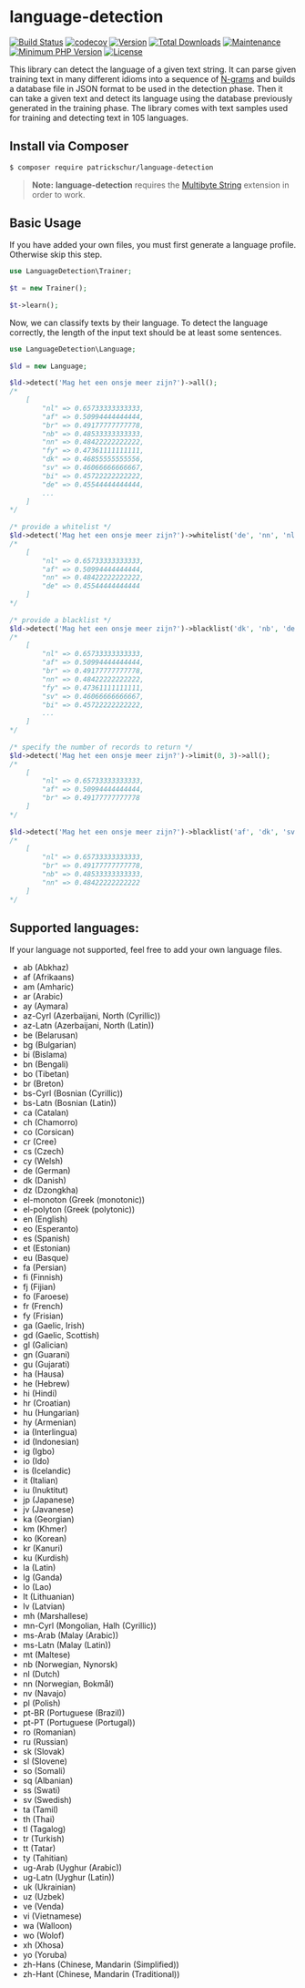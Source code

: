 # language-detection
[![Build Status](https://travis-ci.org/patrickschur/language-detection.svg?branch=master)](https://travis-ci.org/patrickschur/language-detection)
[![codecov](https://codecov.io/gh/patrickschur/language-detection/branch/master/graph/badge.svg)](https://codecov.io/gh/patrickschur/language-detection)
[![Version](https://img.shields.io/packagist/v/patrickschur/language-detection.svg?style=flat-square)](https://packagist.org/packages/patrickschur/language-detection)
[![Total Downloads](https://img.shields.io/packagist/dt/patrickschur/language-detection.svg?style=flat-square)](https://packagist.org/packages/patrickschur/language-detection)
[![Maintenance](https://img.shields.io/maintenance/yes/2017.svg?style=flat-square)](https://github.com/patrickschur/language-detection)
[![Minimum PHP Version](https://img.shields.io/badge/php-%3E%3D%207.0-FF.svg?style=flat-square)](http://php.net/)
[![License](https://img.shields.io/packagist/l/patrickschur/language-detection.svg?style=flat-square)](https://opensource.org/licenses/MIT)

This library can detect the language of a given text string.
It can parse given training text in many different idioms into a sequence of [N-grams](https://en.wikipedia.org/wiki/N-gram) and builds a database file in JSON format to be used in the detection phase.
Then it can take a given text and detect its language using the database previously generated in the training phase.
The library comes with text samples used for training and detecting text in 105 languages.

Install via Composer
-
```bash
$ composer require patrickschur/language-detection
```
> **Note:** **language-detection** requires the [Multibyte String](http://php.net/manual/en/book.mbstring.php) extension in order to work. 

Basic Usage
-

If you have added your own files, you must first generate a language profile. 
Otherwise skip this step.
 
```php
use LanguageDetection\Trainer;
 
$t = new Trainer();
 
$t->learn();
```
 
Now, we can classify texts by their language.
To detect the language correctly, the length of the input text should be at least some sentences.
 
```php
use LanguageDetection\Language;
 
$ld = new Language;
 
$ld->detect('Mag het een onsje meer zijn?')->all();
/*
    [
        "nl" => 0.65733333333333,
        "af" => 0.50994444444444,
        "br" => 0.49177777777778,
        "nb" => 0.48533333333333,
        "nn" => 0.48422222222222,
        "fy" => 0.47361111111111,
        "dk" => 0.46855555555556,
        "sv" => 0.46066666666667,
        "bi" => 0.45722222222222,
        "de" => 0.45544444444444,
        ...
    ]
*/
 
/* provide a whitelist */
$ld->detect('Mag het een onsje meer zijn?')->whitelist('de', 'nn', 'nl', 'af')->all();
/*
    [
        "nl" => 0.65733333333333,
        "af" => 0.50994444444444,
        "nn" => 0.48422222222222,
        "de" => 0.45544444444444
    ]
*/
 
/* provide a blacklist */
$ld->detect('Mag het een onsje meer zijn?')->blacklist('dk', 'nb', 'de')->all();
/*
    [
        "nl" => 0.65733333333333,
        "af" => 0.50994444444444,
        "br" => 0.49177777777778,
        "nn" => 0.48422222222222,
        "fy" => 0.47361111111111,
        "sv" => 0.46066666666667,
        "bi" => 0.45722222222222,
        ...
    ]
*/
 
/* specify the number of records to return */
$ld->detect('Mag het een onsje meer zijn?')->limit(0, 3)->all();
/*
    [
        "nl" => 0.65733333333333,
        "af" => 0.50994444444444,
        "br" => 0.49177777777778
    ]
*/
 
$ld->detect('Mag het een onsje meer zijn?')->blacklist('af', 'dk', 'sv')->limit(0, 4)->all();
/*
    [
        "nl" => 0.65733333333333,
        "br" => 0.49177777777778,
        "nb" => 0.48533333333333,
        "nn" => 0.48422222222222
    ]
*/
```

Supported languages:
-
If your language not supported, feel free to add your own language files.

- ab (Abkhaz)
- af (Afrikaans)
- am (Amharic)
- ar (Arabic)
- ay (Aymara)
- az-Cyrl (Azerbaijani, North (Cyrillic))
- az-Latn (Azerbaijani, North (Latin))
- be (Belarusan)
- bg (Bulgarian)
- bi (Bislama)
- bn (Bengali)
- bo (Tibetan)
- br (Breton)
- bs-Cyrl (Bosnian (Cyrillic))
- bs-Latn (Bosnian (Latin))
- ca (Catalan)
- ch (Chamorro)
- co (Corsican)
- cr (Cree)
- cs (Czech)
- cy (Welsh)
- de (German)
- dk (Danish)
- dz (Dzongkha)
- el-monoton (Greek (monotonic))
- el-polyton (Greek (polytonic))
- en (English)
- eo (Esperanto)
- es (Spanish)
- et (Estonian)
- eu (Basque)
- fa (Persian)
- fi (Finnish)
- fj (Fijian)
- fo (Faroese)
- fr (French)
- fy (Frisian)
- ga (Gaelic, Irish)
- gd (Gaelic, Scottish)
- gl (Galician)
- gn (Guarani)
- gu (Gujarati)
- ha (Hausa)
- he (Hebrew)
- hi (Hindi)
- hr (Croatian)
- hu (Hungarian)
- hy (Armenian)
- ia (Interlingua)
- id (Indonesian)
- ig (Igbo)
- io (Ido)
- is (Icelandic)
- it (Italian)
- iu (Inuktitut)
- jp (Japanese)
- jv (Javanese)
- ka (Georgian)
- km (Khmer)
- ko (Korean)
- kr (Kanuri)
- ku (Kurdish)
- la (Latin)
- lg (Ganda)
- lo (Lao)
- lt (Lithuanian)
- lv (Latvian)
- mh (Marshallese)
- mn-Cyrl (Mongolian, Halh (Cyrillic))
- ms-Arab (Malay (Arabic))
- ms-Latn (Malay (Latin))
- mt (Maltese)
- nb (Norwegian, Nynorsk)
- nl (Dutch)
- nn (Norwegian, Bokmål)
- nv (Navajo)
- pl (Polish)
- pt-BR (Portuguese (Brazil))
- pt-PT (Portuguese (Portugal))
- ro (Romanian)
- ru (Russian)
- sk (Slovak)
- sl (Slovene)
- so (Somali)
- sq (Albanian)
- ss (Swati)
- sv (Swedish)
- ta (Tamil)
- th (Thai)
- tl (Tagalog)
- tr (Turkish)
- tt (Tatar)
- ty (Tahitian)
- ug-Arab (Uyghur (Arabic))
- ug-Latn (Uyghur (Latin))
- uk (Ukrainian)
- uz (Uzbek)
- ve (Venda)
- vi (Vietnamese)
- wa (Walloon)
- wo (Wolof)
- xh (Xhosa)
- yo (Yoruba)
- zh-Hans (Chinese, Mandarin (Simplified))
- zh-Hant (Chinese, Mandarin (Traditional))
